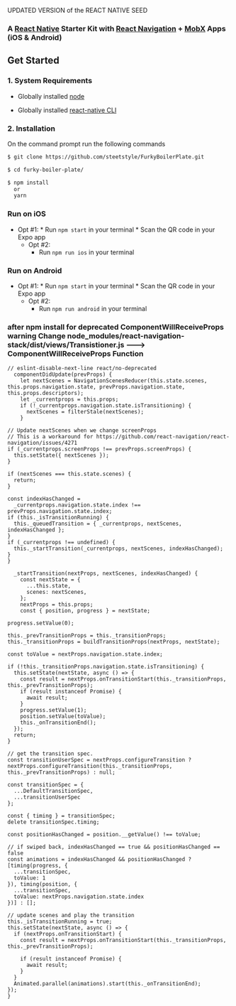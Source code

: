 
UPDATED VERSION of the  REACT NATIVE SEED 

### A [React Native](https://facebook.github.io/react-native/docs/getting-started.html) Starter Kit with [React Navigation](https://reactnavigation.org/) + [MobX](https://github.com/mobxjs/mobx) Apps (iOS & Android)


## Get Started

### 1. System Requirements

* Globally installed [node](https://nodejs.org/en/)

* Globally installed [react-native CLI](https://facebook.github.io/react-native/docs/getting-started.html)


### 2. Installation

On the command prompt run the following commands

```sh
$ git clone https://github.com/steetstyle/FurkyBoilerPlate.git

$ cd furky-boiler-plate/

$ npm install
  or
  yarn
```

### Run on iOS

  * Opt #1:
		*	Run `npm start` in your terminal
		*	Scan the QR code in your Expo app
	*	Opt #2:
		*	Run `npm run ios` in your terminal

### Run on Android

  * Opt #1:
		*	Run `npm start` in your terminal
		*	Scan the QR code in your Expo app
	*	Opt #2:
		*	Run `npm run android` in your terminal



###  after npm install  for   deprecated ComponentWillReceiveProps warning Change node_modules/react-navigation-stack/dist/views/Transistioner.js ---> ComponentWillReceiveProps Function
	// eslint-disable-next-line react/no-deprecated
	  componentDidUpdate(prevProps) {
	    let nextScenes = NavigationScenesReducer(this.state.scenes, this.props.navigation.state, prevProps.navigation.state, this.props.descriptors);
	    let _currentprops = this.props;
	    if (!_currentprops.navigation.state.isTransitioning) {
	      nextScenes = filterStale(nextScenes);
	    }

    // Update nextScenes when we change screenProps
    // This is a workaround for https://github.com/react-navigation/react-navigation/issues/4271
    if (_currentprops.screenProps !== prevProps.screenProps) {
      this.setState({ nextScenes });
    }

    if (nextScenes === this.state.scenes) {
      return;
    }

    const indexHasChanged =
      _currentprops.navigation.state.index !== prevProps.navigation.state.index;
    if (this._isTransitionRunning) {
      this._queuedTransition = { _currentprops, nextScenes, indexHasChanged };
    }
    if (_currentprops !== undefined) {
      this._startTransition(_currentprops, nextScenes, indexHasChanged);
    }
  	}

	  _startTransition(nextProps, nextScenes, indexHasChanged) {
	    const nextState = {
	      ...this.state,
	      scenes: nextScenes,
	    };
	    nextProps = this.props;
	    const { position, progress } = nextState; 

    progress.setValue(0);

    this._prevTransitionProps = this._transitionProps;
    this._transitionProps = buildTransitionProps(nextProps, nextState);

    const toValue = nextProps.navigation.state.index;

    if (!this._transitionProps.navigation.state.isTransitioning) {
      this.setState(nextState, async () => {
        const result = nextProps.onTransitionStart(this._transitionProps, this._prevTransitionProps);
        if (result instanceof Promise) {
          await result;
        }
        progress.setValue(1);
        position.setValue(toValue);
        this._onTransitionEnd();
      });
      return;
    }

    // get the transition spec.
    const transitionUserSpec = nextProps.configureTransition ? nextProps.configureTransition(this._transitionProps, this._prevTransitionProps) : null;

    const transitionSpec = {
      ...DefaultTransitionSpec,
      ...transitionUserSpec
    };

    const { timing } = transitionSpec;
    delete transitionSpec.timing;

    const positionHasChanged = position.__getValue() !== toValue;

    // if swiped back, indexHasChanged == true && positionHasChanged == false
    const animations = indexHasChanged && positionHasChanged ? [timing(progress, {
      ...transitionSpec,
      toValue: 1
    }), timing(position, {
      ...transitionSpec,
      toValue: nextProps.navigation.state.index
    })] : [];

    // update scenes and play the transition
    this._isTransitionRunning = true;
    this.setState(nextState, async () => {
      if (nextProps.onTransitionStart) {
        const result = nextProps.onTransitionStart(this._transitionProps, this._prevTransitionProps);

        if (result instanceof Promise) {
          await result;
        }
      }
      Animated.parallel(animations).start(this._onTransitionEnd);
    });
  	}
